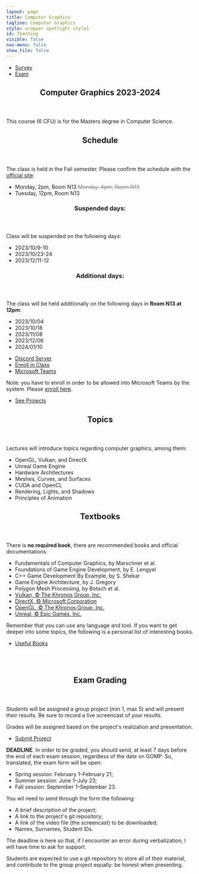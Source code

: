 ```yaml
---
layout: page
title: Computer Graphics
tagline: Computer Graphics
style: wrapper spotlight style1 
id: Teaching
visible: false
nav-menu: false
show_tile: false
---
```


<!-- Main -->
<div id="main">
<section>
<div class="inner">

<section class="special">
<ul class="actions fit">
	<!-- SURVEY -->
    <li><a href="https://forms.office.com/r/pZ85AV2H5N" class="button big fit icon fa-wpforms">Survey</a></li>
    <!-- FINAL CLASS PROJECT SUBMISSION -->
    <li><a href="#submit" class="button big alt special fit icon fa-envelope">Exam</a></li>
</ul>
</section>

<header class="major">
    <h2>Computer Graphics 2023-2024</h2>
</header>

<p>This course (6 CFU) is for the Masters degree in Computer Science.</p>

<header class="major">
    <h2>Schedule</h2>
</header>

<p>The class is held in the Fall semester. Please confirm the schedule with the <a href="https://ingegneriacivileinformaticatecnologieaeronautiche.uniroma3.it/en/didattica/lezioni-aule-e-orari/">official site</a>:</p>

<ul>
    <li>Monday, 2pm, Room N13 <del style="color: gray">Monday, 4pm, Room N13</del></li>
    <li>Tuesday, 12pm, Room N13</li>
</ul>

<header class="minor">
    <h3>Suspended days:</h3>
</header>

<p>Class will be suspended on the following days:</p>
<ul>
    <li>2023/10/9-10</li>
    <li>2023/10/23-24</li>
    <li>2023/12/11-12</li>
</ul>

<header class="minor">
    <h3>Additional days:</h3>
</header>

<p>The class will be held additionally on the following days in <strong>Room N13 at 12pm</strong>:</p>
<ul>
    <li>2023/10/04</li>
    <li>2023/10/18</li>
    <li>2023/11/08</li>
    <li>2023/12/06</li>
    <li>2024/01/10</li>
</ul>


<section class="special">
<ul class="actions">
    <li><a href="https://discord.gg/rakdahZkks" class="button big special fit icon fa-comment">Discord Server</a></li>
    <li><a href="https://ingegneria.el.uniroma3.it" class="button big fit icon fa-paper-plane">Enroll in Class</a></li>
    <li><a href="https://teams.microsoft.com/l/team/19%3anFPSDtcccMpbROWXcdtujDPeUiEbef_W2BzcvUB2bVk1%40thread.tacv2/conversations?groupId=432205bc-6d66-4379-bc99-ceac627c4ba7&tenantId=ffb4df68-f464-458c-a546-00fb3af66f6a" class="button big special fit icon fa-video-camera">Microsoft Teams</a></li>
</ul>
</section>


<p>Note: you have to enroll in order to be allowed into Microsoft Teams by the system. Please <a href="https://ingegneria.el.uniroma3.it">enroll here</a>.</p>

<section class="special">
<ul class="actions fit">
    <li><a href="https://www.youtube.com/channel/UCUcW8ANJ0lXzTr5SSKnDudQ/playlists" class="button big icon fa-film">See Projects</a></li>
</ul>           
</section>


<header class="major">
    <h2>Topics</h2>
</header>

<p>Lectures will introduce topics regarding computer graphics, among them:</p>

<ul>
    <li>OpenGL, Vulkan, and DirectX</li>
    <li>Unreal Game Engine</li>
    <li>Hardware Architectures</li>
    <li>Meshes, Curves, and Surfaces</li>
    <li>CUDA and OpenCL</li>
    <li>Rendering, Lights, and Shadows</li>
    <li>Principles of Animation</li>
</ul>



<header class="major">
    <h2>Textbooks</h2>
</header>

<p>There is <strong>no required book</strong>, there are recommended books and official documentations:</p>

<ul>
    <li>Fundamentals of Computer Graphics, by Marschner et al.</li>
    <li>Foundations of Game Engine Development, by E. Lengyel</li>
    <li>C++ Game Development By Example, by S. Shekar</li>
    <li>Game Engine Architecture, by J. Gregory</li>
    <li>Polygon Mesh Processing, by Botsch et al.</li>
    <!-- DOCS -->
    <li><a href="https://registry.khronos.org/vulkan/specs/1.3-extensions/html/index.html">Vulkan, &copy; The Khronos Group, Inc.</a></li>
    <li><a href="https://learn.microsoft.com/en-gb/windows/win32/directx">DirectX,  &copy; Microsoft Corporation</a></li>
    <li><a href="https://registry.khronos.org/OpenGL-Refpages/gl4/">OpenGL, &copy; The Khronos Group, Inc.</a></li>
    <li><a href="https://docs.unrealengine.com/5.3/en-US/">Unreal, &copy; Epic Games, Inc.</a></li>
</ul>

<p>Remember that you can use any language and tool. If you want to get deeper into some topics, the following is a personal list of interesting books.</p>

<section class="special">
<ul class="actions">
    <li><a href="{{site.baseurl}}/pages/readings.html" class="button big special fit icon fa-book">Useful Books</a></li>
</ul>
</section>


<section id="submit"><br/><br/></section>	

<header class="major">
    <h2>Exam Grading</h2>
</header>

<p>Students will be assigned a group project (min 1, max 5) and will present their results. Be sure to record a live screencast of your results.</p>

<p>Grades will be assigned based on the project's realization and presentation.</p>

<section class="special">
<ul class="actions">
    <li><a href="https://forms.office.com/r/eL9B24Dn9n" class="button big special fit icon fa-envelope">Submit Project</a></li>
</ul>
</section>

<p><strong>DEADLINE</strong>. In order to be graded, you should send, at least 7 days before the end of each exam session, regardless of the date on GOMP. So, translated, the exam form will be open:</p>

<ul>
    <li>Spring session: February 1&ndash;February 21;</li>
    <li>Summer session: June 1&ndash;July 23;</li>
    <li>Fall session: September 1&ndash;September 23.</li>
</ul>

<p>You wil need to send through the form the following:</p>

<ul>
    <li>A brief description of the project;</li>
    <li>A link to the project's git repository;</li>
    <li>A link of the video file (the screencast) to be downloaded;</li>
    <li>Names, Surnames, Student IDs.</li>
</ul>

<p>The deadline is here so that, if I encounter an error during verbalization, I will have time to ask for support.</p>

<p>Students are expected to use a git repository to store all of their material, and contribute to the group project equally: be honest when presenting. </p>


</div>
</section>
</div>
